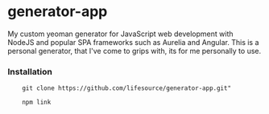# generator-app

My custom yeoman generator for JavaScript web development with NodeJS and popular SPA frameworks such as Aurelia and Angular. This is a personal generator, that I've come to grips with, its for me personally to use.

### Installation
```
    git clone https://github.com/lifesource/generator-app.git"
```

```
    npm link
```
